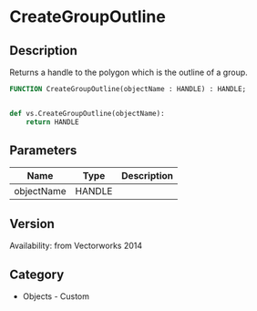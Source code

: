 # CreateGroupOutline

## Description
Returns a handle to the polygon which is the outline of a group.

```pascal
FUNCTION CreateGroupOutline(objectName : HANDLE) : HANDLE;
```

```python

def vs.CreateGroupOutline(objectName):
    return HANDLE
```

## Parameters
|Name|Type|Description|
|---|---|---|
|objectName|HANDLE||

## Version
Availability: from Vectorworks 2014
## Category
* Objects - Custom


